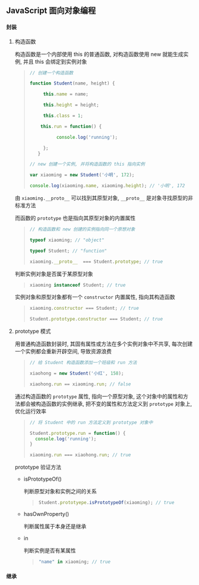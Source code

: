 ## JavaScript 面向对象编程

#### 封装

1. 构造函数

   构造函数是一个内部使用 this 的普通函数, 对构造函数使用 new 就能生成实例, 并且 this 会绑定到实例对象

   >```javascript
   >// 创建一个构造函数
   >
   >function Student(name, height) {
   >
   >      this.name = name;
   >
   >      this.height = height;
   >
   >	  this.class = 1;
   >
   >     this.run = function() {
   >
   >	       console.log('running');
   >
   >	  };
   >    }
   >
   >// new 创建一个实例, 并将构造函数的 this 指向实例
   >
   >var xiaoming = new Student('小明', 172);
   >
   >console.log(xiaoming.name, xiaoming.height); // '小明', 172
   >```

   

   由 `xiaoming.__proto__`   可以找到其原型对象, `__proto__` 是对象寻找原型的非标准方法

   而函数的 `prototype` 也是指向其原型对象的内置属性

   >```javascript
   >// 构造函数和 new 创建的实例指向同一个原想对象
   >
   >typeof xiaoming; // "object"
   >
   >typeof Student; // "function"
   >
   >xiaoming.__proto__  === Student.prototype; // true
   >```

   判断实例对象是否属于某原型对象

   > ```javascript
   > xiaoming instanceof Student; // true
   > ```

   实例对象和原型对象都有一个 `constructor` 内置属性, 指向其构造函数

   > ```javascript
   > xiaoming.constructor === Student; // true
   > 
   > Student.prototype.constructor === Student; // true
   > ```

2. prototype 模式

   用普通构造函数封装时, 其固有属性或方法在多个实例对象中不共享, 每次创建一个实例都会重新开辟空间, 导致资源浪费

   >```javascript
   >// 给 Student 构造函数添加一个班级和 run 方法
   >
   >xiaohong = new Student('小红', 158);
   >
   >xiaohong.run == xiaoming.run; // false
   >```
   
   通过构造函数的 `prototype` 属性, 指向一个原型对象, 这个对象中的属性和方法都会被构造函数的实例继承, 把不变的属性和方法定义到 `prototype` 对象上, 优化运行效率
   
   >```javascript
   >// 将 Student 中的 run 方法定义到 prototype 对象中
   >
   >Student.prototype.run = function() {
   >   console.log('running');
   >}
   >
   >xiaoming.run === xiaohong.run; // true
   >```
   
   prototype 验证方法
   
   * isPrototypeOf()
   
     判断原型对象和实例之间的关系
   
     >```javascript
     >Student.prototyepe.isPrototypeOf(xiaoming); // true
     >```
   
   * hasOwnProperty()
   
     判断属性属于本身还是继承
   
   * in
   
     判断实例是否有某属性
   
     >```javascript
     >"name" in xiaoming; // true
     >```

#### 继承

